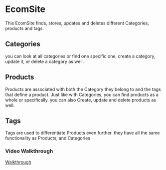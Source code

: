 # EcomSite

This EcomSite finds, stores, updates and deletes different Categories, products and tags.

## Categories

you can look at all categories or find one specific one, create a category, update it, or delete a category as well.

## Products

Products are associated with both the Category they belong to and the tags that define a product. Just like with Categories, you can find products as a whole or specifically. you can also Create, update and delete products as well.

## Tags 

Tags are used to differentiate Products even further. they have all the same functionality as Products, and Categories

### Video Walkthrough

[Walkthrough](https://drive.google.com/file/d/1nbjkc8OekH69D7KE99AawbwkRRQ94fVm/view?usp=sharing)